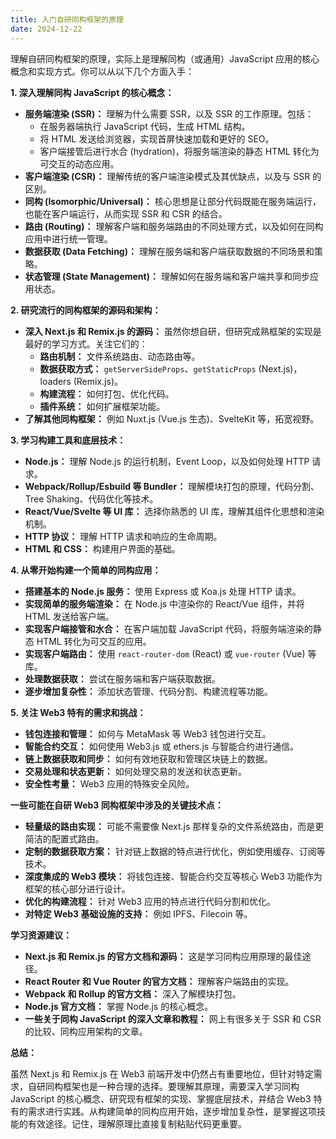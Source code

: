 ```yaml
---
title: 入门自研同构框架的原理
date: 2024-12-22
---
```

理解自研同构框架的原理，实际上是理解同构（或通用）JavaScript 应用的核心概念和实现方式。你可以从以下几个方面入手：

**1. 深入理解同构 JavaScript 的核心概念：**

* **服务端渲染 (SSR)：**  理解为什么需要 SSR，以及 SSR 的工作原理。包括：
    * 在服务器端执行 JavaScript 代码，生成 HTML 结构。
    * 将 HTML 发送给浏览器，实现首屏快速加载和更好的 SEO。
    * 客户端接管后进行水合 (hydration)，将服务端渲染的静态 HTML 转化为可交互的动态应用。
* **客户端渲染 (CSR)：**  理解传统的客户端渲染模式及其优缺点，以及与 SSR 的区别。
* **同构 (Isomorphic/Universal)：**  核心思想是让部分代码既能在服务端运行，也能在客户端运行，从而实现 SSR 和 CSR 的结合。
* **路由 (Routing)：**  理解客户端和服务端路由的不同处理方式，以及如何在同构应用中进行统一管理。
* **数据获取 (Data Fetching)：**  理解在服务端和客户端获取数据的不同场景和策略。
* **状态管理 (State Management)：**  理解如何在服务端和客户端共享和同步应用状态。

**2. 研究流行的同构框架的源码和架构：**

* **深入 Next.js 和 Remix.js 的源码：**  虽然你想自研，但研究成熟框架的实现是最好的学习方式。关注它们的：
    * **路由机制：**  文件系统路由、动态路由等。
    * **数据获取方式：**  `getServerSideProps`、`getStaticProps` (Next.js)，loaders (Remix.js)。
    * **构建流程：**  如何打包、优化代码。
    * **插件系统：**  如何扩展框架功能。
* **了解其他同构框架：**  例如 Nuxt.js (Vue.js 生态)、SvelteKit 等，拓宽视野。

**3. 学习构建工具和底层技术：**

* **Node.js：**  理解 Node.js 的运行机制，Event Loop，以及如何处理 HTTP 请求。
* **Webpack/Rollup/Esbuild 等 Bundler：**  理解模块打包的原理，代码分割、Tree Shaking、代码优化等技术。
* **React/Vue/Svelte 等 UI 库：**  选择你熟悉的 UI 库，理解其组件化思想和渲染机制。
* **HTTP 协议：**  理解 HTTP 请求和响应的生命周期。
* **HTML 和 CSS：**  构建用户界面的基础。

**4. 从零开始构建一个简单的同构应用：**

* **搭建基本的 Node.js 服务：**  使用 Express 或 Koa.js 处理 HTTP 请求。
* **实现简单的服务端渲染：**  在 Node.js 中渲染你的 React/Vue 组件，并将 HTML 发送给客户端。
* **实现客户端接管和水合：**  在客户端加载 JavaScript 代码，将服务端渲染的静态 HTML 转化为可交互的应用。
* **实现客户端路由：**  使用 `react-router-dom` (React) 或 `vue-router` (Vue) 等库。
* **处理数据获取：**  尝试在服务端和客户端获取数据。
* **逐步增加复杂性：**  添加状态管理、代码分割、构建流程等功能。

**5. 关注 Web3 特有的需求和挑战：**

* **钱包连接和管理：**  如何与 MetaMask 等 Web3 钱包进行交互。
* **智能合约交互：**  如何使用 Web3.js 或 ethers.js 与智能合约进行通信。
* **链上数据获取和同步：**  如何有效地获取和管理区块链上的数据。
* **交易处理和状态更新：**  如何处理交易的发送和状态更新。
* **安全性考量：**  Web3 应用的特殊安全风险。

**一些可能在自研 Web3 同构框架中涉及的关键技术点：**

* **轻量级的路由实现：**  可能不需要像 Next.js 那样复杂的文件系统路由，而是更简洁的配置式路由。
* **定制的数据获取方案：**  针对链上数据的特点进行优化，例如使用缓存、订阅等技术。
* **深度集成的 Web3 模块：**  将钱包连接、智能合约交互等核心 Web3 功能作为框架的核心部分进行设计。
* **优化的构建流程：**  针对 Web3 应用的特点进行代码分割和优化。
* **对特定 Web3 基础设施的支持：**  例如 IPFS、Filecoin 等。

**学习资源建议：**

* **Next.js 和 Remix.js 的官方文档和源码：**  这是学习同构应用原理的最佳途径。
* **React Router 和 Vue Router 的官方文档：**  理解客户端路由的实现。
* **Webpack 和 Rollup 的官方文档：**  深入了解模块打包。
* **Node.js 官方文档：**  掌握 Node.js 的核心概念。
* **一些关于同构 JavaScript 的深入文章和教程：**  网上有很多关于 SSR 和 CSR 的比较、同构应用架构的文章。

**总结：**

虽然 Next.js 和 Remix.js 在 Web3 前端开发中仍然占有重要地位，但针对特定需求，自研同构框架也是一种合理的选择。要理解其原理，需要深入学习同构 JavaScript 的核心概念、研究现有框架的实现、掌握底层技术，并结合 Web3 特有的需求进行实践。从构建简单的同构应用开始，逐步增加复杂性，是掌握这项技能的有效途径。记住，理解原理比直接复制粘贴代码更重要。